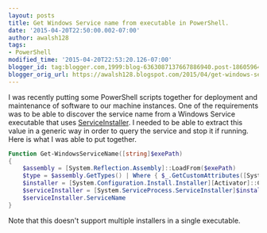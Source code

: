 ```yaml
---
layout: posts
title: Get Windows Service name from executable in PowerShell.
date: '2015-04-20T22:50:00.002-07:00'
author: awalsh128
tags:
- PowerShell
modified_time: '2015-04-20T22:53:20.126-07:00'
blogger_id: tag:blogger.com,1999:blog-6363087137667886940.post-1860596437713208243
blogger_orig_url: https://awalsh128.blogspot.com/2015/04/get-windows-service-name-from.html
---
```


I was recently putting some PowerShell scripts together for deployment
and maintenance of software to our machine instances. One of the
requirements was to be able to discover the service name from a Windows
Service executable that uses
[ServiceInstaller](https://msdn.microsoft.com/en-us/library/system.serviceprocess.serviceinstaller%28v=vs.110%29.aspx).
I needed to be able to extract this value in a generic way in order to
query the service and stop it if running. Here is what I was able to put
together.

``` powershell
Function Get-WindowsServiceName([string]$exePath)
{
    $assembly = [System.Reflection.Assembly]::LoadFrom($exePath)
    $type = $assembly.GetTypes() | Where { $_.GetCustomAttributes([System.ComponentModel.RunInstallerAttribute], 0).Length -gt 0 } | Select -First 1
    $installer = [System.Configuration.Install.Installer][Activator]::CreateInstance($type)
    $serviceInstaller = [System.ServiceProcess.ServiceInstaller]$installer.Installers[0]
    $serviceInstaller.ServiceName
}
```

Note that this doesn\'t support multiple installers in a single
executable.
